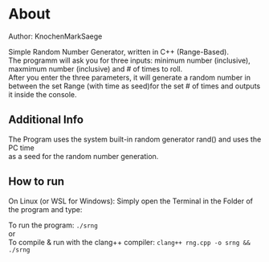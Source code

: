 # About

Author: KnochenMarkSaege

Simple Random Number Generator, written in C++ (Range-Based).\
The programm will ask you for three inputs: minimum number (inclusive), maxmimum number (inclusive) and # of times to roll.\
After you enter the three parameters, it will generate a random number in between the set Range (with time as seed)for the set # of times and outputs it inside the console.

## Additional Info

The Program uses the system built-in random generator rand() and uses the PC time\
as a seed for the random number generation.

## How to run

On Linux (or WSL for Windows): Simply open the Terminal in the Folder of the program and type:

To run the program: `./srng`\
or\
To compile & run with the clang++ compiler: `clang++ rng.cpp -o srng && ./srng`
